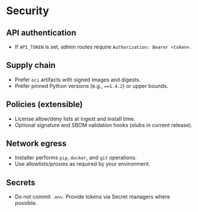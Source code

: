 # Security

## API authentication

- If `API_TOKEN` is set, admin routes require `Authorization: Bearer <token>`.

## Supply chain

- Prefer `oci` artifacts with signed images and digests.
- Prefer pinned Python versions (e.g., `==1.4.2`) or upper bounds.

## Policies (extensible)

- License allow/deny lists at ingest and install time.
- Optional signature and SBOM validation hooks (stubs in current release).

## Network egress

- Installer performs `pip`, `docker`, and `git` operations.
- Use allowlists/proxies as required by your environment.

## Secrets

- Do not commit `.env`. Provide tokens via Secret managers where possible.
